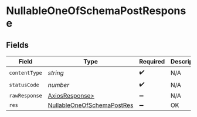 # NullableOneOfSchemaPostResponse


## Fields

| Field                                                                               | Type                                                                                | Required                                                                            | Description                                                                         |
| ----------------------------------------------------------------------------------- | ----------------------------------------------------------------------------------- | ----------------------------------------------------------------------------------- | ----------------------------------------------------------------------------------- |
| `contentType`                                                                       | *string*                                                                            | :heavy_check_mark:                                                                  | N/A                                                                                 |
| `statusCode`                                                                        | *number*                                                                            | :heavy_check_mark:                                                                  | N/A                                                                                 |
| `rawResponse`                                                                       | [AxiosResponse>](https://axios-http.com/docs/res_schema)                            | :heavy_minus_sign:                                                                  | N/A                                                                                 |
| `res`                                                                               | [NullableOneOfSchemaPostRes](../../models/operations/nullableoneofschemapostres.md) | :heavy_minus_sign:                                                                  | OK                                                                                  |